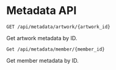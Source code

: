 # Metadata API

`GET /api/metadata/artwork/{artwork_id}`

Get artwork metadata by ID.

`Get /api/metadata/member/{member_id}`

Get member metadata by ID.